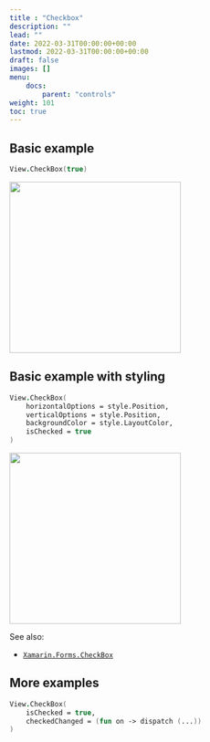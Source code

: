 ```yaml
---
title : "Checkbox"
description: ""
lead: ""
date: 2022-03-31T00:00:00+00:00
lastmod: 2022-03-31T00:00:00+00:00
draft: false
images: []
menu:
    docs:
        parent: "controls"
weight: 101
toc: true
---
```


## Basic example

```fs
View.CheckBox(true)
```

<img src="images/view/CheckBox-adr-basic.png" width="300">

## Basic example with styling

```fs
View.CheckBox(
    horizontalOptions = style.Position,
    verticalOptions = style.Position,
    backgroundColor = style.LayoutColor,
    isChecked = true
)
```

<img src="images/view/CheckBox-adr-styled.png" width="300">

See also:

* [`Xamarin.Forms.CheckBox`](https://docs.microsoft.com/en-us/dotnet/api/Xamarin.Forms.CheckBox)

## More examples

```fs
View.CheckBox(
    isChecked = true,
    checkedChanged = (fun on -> dispatch (...))
)
```
